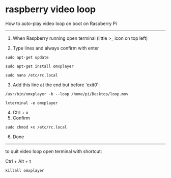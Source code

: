 # raspberry video loop
How to auto-play video loop on boot on Raspberry Pi

- - -

1. When Raspberry running open terminal (little >_ icon on top left)
 
2. Type lines and always confirm with enter

`sudo apt-get update` 

`sudo apt-get install omxplayer` 

`sudo nano /etc/rc.local` 

3. Add this line at the end but before 'exit0':

`/usr/bin/omxplayer -b --loop /home/pi/Desktop/loop.mov`

`lxterminal -e omxplayer`
 
 4. Ctrl + x
 5. Confirm
 
`sudo chmod +x /etc/rc.local`

 6. Done
 
 - - - 
 
to quit video loop open terminal with shortcut: 

Ctrl + Alt + t

`killall omxplayer`
